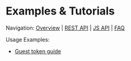 # Examples & Tutorials

Navigation:
[Overview](overview.md) |
[REST API](api/rest/README.md) |
[JS API](api/js/README.md) |
[FAQ](faq.md)

Usage Examples:  

- [Guest token guide](examples/guest_token_guide.md)